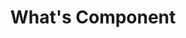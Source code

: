 ---
title: What's Component 
keywords: component
tags: [component]
sidebar: home_sidebar
permalink: what-component.html
summary: What's Component 
folder: component
---